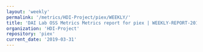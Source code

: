 ```yaml
---
layout: 'weekly'
permalink: '/metrics/HDI-Project/piex/WEEKLY/'
title: 'DAI Lab OSS Metrics Metrics report for piex | WEEKLY-REPORT-2019-03-31'
organization: 'HDI-Project'
repository: 'piex'
current_date: '2019-03-31'
---
```

